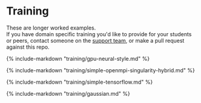 # Training

These are longer worked examples.  
If you have domain specific training you'd like to provide for your students or peers, contact someone on the [support team](support.md), or make a pull request against this repo.

{%
   include-markdown "training/gpu-neural-style.md"
%}

{%
   include-markdown "training/simple-openmpi-singularity-hybrid.md"
%}

{%
   include-markdown "training/simple-tensorflow.md"
%}

{%
   include-markdown "training/gaussian.md"
%}
